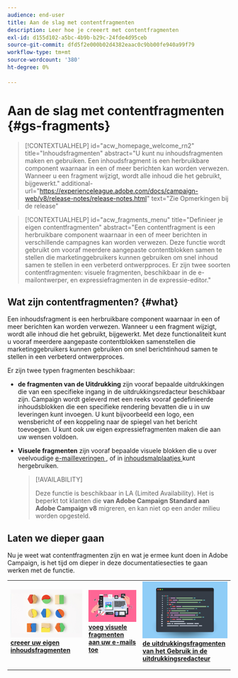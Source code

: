 ```yaml
---
audience: end-user
title: Aan de slag met contentfragmenten
description: Leer hoe je creeert met contentfragmenten
exl-id: d155d102-a5bc-4b9b-b29c-24fde4d95ceb
source-git-commit: dfd5f2e000b02d4382eaac0c9bb00fe940a99f79
workflow-type: tm+mt
source-wordcount: '380'
ht-degree: 0%

---
```


# Aan de slag met contentfragmenten {#gs-fragments}

>[!CONTEXTUALHELP]
>id="acw_homepage_welcome_rn2"
>title="Inhoudsfragmenten"
>abstract="U kunt nu inhoudsfragmenten maken en gebruiken. Een inhoudsfragment is een herbruikbare component waarnaar in een of meer berichten kan worden verwezen. Wanneer u een fragment wijzigt, wordt alle inhoud die het gebruikt, bijgewerkt."
>additional-url="https://experienceleague.adobe.com/docs/campaign-web/v8/release-notes/release-notes.html" text="Zie Opmerkingen bij de release"

>[!CONTEXTUALHELP]
>id="acw_fragments_menu"
>title="Definieer je eigen contentfragmenten"
>abstract="Een contentfragment is een herbruikbare component waarnaar in een of meer berichten in verschillende campagnes kan worden verwezen. Deze functie wordt gebruikt om vooraf meerdere aangepaste contentblokken samen te stellen die marketinggebruikers kunnen gebruiken om snel inhoud samen te stellen in een verbeterd ontwerpproces. Er zijn twee soorten contentfragmenten: visuele fragmenten, beschikbaar in de e-mailontwerper, en expressiefragmenten in de expressie-editor."

## Wat zijn contentfragmenten? {#what}

Een inhoudsfragment is een herbruikbare component waarnaar in een of meer berichten kan worden verwezen. Wanneer u een fragment wijzigt, wordt alle inhoud die het gebruikt, bijgewerkt. Met deze functionaliteit kunt u vooraf meerdere aangepaste contentblokken samenstellen die marketinggebruikers kunnen gebruiken om snel berichtinhoud samen te stellen in een verbeterd ontwerpproces.

Er zijn twee typen fragmenten beschikbaar:

* **de fragmenten van de Uitdrukking** zijn vooraf bepaalde uitdrukkingen die van een specifieke ingang in de uitdrukkingsredacteur beschikbaar zijn. Campaign wordt geleverd met een reeks vooraf gedefinieerde inhoudsblokken die een specifieke rendering bevatten die u in uw leveringen kunt invoegen. U kunt bijvoorbeeld een logo, een wensbericht of een koppeling naar de spiegel van het bericht toevoegen. U kunt ook uw eigen expressiefragmenten maken die aan uw wensen voldoen.

* **Visuele fragmenten** zijn vooraf bepaalde visuele blokken die u over veelvoudige [ e-mailleveringen ](../email/get-started-email-designer.md), of in [ inhoudsmalplaatjes ](../email/use-email-templates.md) kunt hergebruiken.

  >[!AVAILABILITY]
  >
  >Deze functie is beschikbaar in LA (Limited Availability). Het is beperkt tot klanten die **van Adobe Campaign Standard aan Adobe Campaign v8** migreren, en kan niet op een ander milieu worden opgesteld.

## Laten we dieper gaan

Nu je weet wat contentfragmenten zijn en wat je ermee kunt doen in Adobe Campaign, is het tijd om dieper in deze documentatiesecties te gaan werken met de functie.

<table style="table-layout:fixed"><tr style="border: 0;">
<td>
<a href="create-fragment.md">
<img alt="Uw eigen expressiefragmenten maken" src="assets/do-not-localize/create-fragment.png">
</a>
<div>
<a href="create-fragment.md"><strong> creeer uw eigen inhoudsfragmenten </strong></a>
</div>
<p>
</td>
<td>
<a href="use-visual-fragments.md">
<img alt="Visuele fragmenten toevoegen aan uw e-mails" src="assets/do-not-localize/visual.png">
</a>
<div><a href="use-visual-fragments.md"><strong> voeg visuele fragmenten aan uw e-mails toe </strong>
</div>
<p>
</td>
<td>
<a href="use-expression-fragments.md">
<img alt="Expressiefragmenten toevoegen aan de expressie-editor" src="assets/do-not-localize/expression.png">
</a>
<div>
<a href="use-expression-fragments.md"><strong> de uitdrukkingsfragmenten van het Gebruik in de uitdrukkingsredacteur </strong></a>
</div>
<p></td>
</tr></table>
